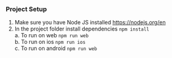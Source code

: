 ### Project Setup ###
1. Make sure you have Node JS installed https://nodejs.org/en  
2. In the project folder install dependencies ```npm install```  
  a. To run on web ```npm run web```  
  b. To run on ios ```npm run ios```  
  c. To run on android ```npm run web```  

